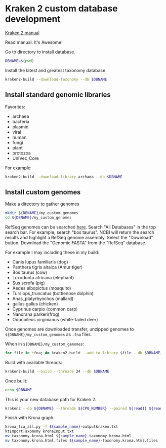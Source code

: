 # Kraken 2 custom database development

[Kraken 2 manual](https://ccb.jhu.edu/software/kraken2/index.shtml?t=manual)

Read manual.  It's Awesome!

Go to directory to install database.

```bash
DBNAME=$(pwd)
```

Install the latest and greatest taxonomy database.

```bash
kraken2-build --download-taxonomy --db $DBNAME
```

## Install standard genomic libraries

Favorites:

- archaea
- bacteria
- plasmid
- viral
- human
- fungi
- plant
- protozoa
- UniVec_Core

For example:

```bash
kraken2-build --download-library archaea --db $DBNAME
```

## Install custom genomes

Make a directory to gather genomes

```bash
mkdir ${DBNAME}/my_custom_genomes
cd ${DBNAME}/my_custom_genomes
```

RefSeq genomes can be searched [here](https://www.ncbi.nlm.nih.gov/).  Search "All Databases" in the top search bar.  For example, search "bos taurus".  NCBI will return the search results and highlight a RefSeq genome assembly.  Select the "Download" button.  Download the "Genomic FASTA" from the "RefSeq" database.  

For example I may including these in my build:

- Canis lupus familiaris (dog)
- Panthera tigris altaica (Amur tiger)
- Bos taurus (cow)
- Loxodonta africana (elephant)
- Sus scrofa (pig)
- Aedes albopictus (mosquito)
- Tursiops_truncatus (bottlenose dolphin)
- Anas_platyrhynchos (mallard)
- gallus gallus (chicken)
- Cyprinus carpio (common carp)
- Nanorana parkeri(frog)
- Odocoileus virginianus (white-tailed deer)

Once genomes are downloaded transfer, unzipped genomes to `${DBNAME}/my_custom_genomes` as `.fna` files.

When in `${DBNAME}/my_custom_genomes`:

```bash
for file in *fna; do kraken2-build --add-to-library $file --db $DBNAME; done
```

Build with available threads:

```bash
kraken2-build --build --threads 24 --db $DBNAME
```

Once built:

```bash
echo $DBNAME
```

This is your new database path for Kraken 2.

```bash
kraken2 --db ${DBNAME} --threads ${CPU_NUMBER} --paired ${read1} ${read2} --output ${sample_name}-outputkraken.txt --report ${sample_name}-reportkraken.txt
```

Finish with Krona graph

```bash
krona_lca_all.py -f ${sample_name}-outputkraken.txt
ktImportTaxonomy kronaInput.txt
mv taxonomy.krona.html ${sample_name}-taxonomy.krona.html
mv taxonomy.krona.html.files ${sample_name}-taxonomy.krona.html.files
```
